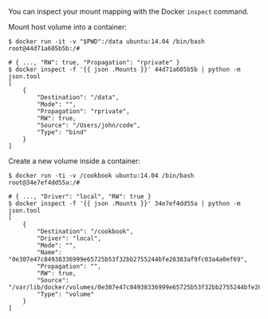You can inspect your mount mapping with the Docker `inspect` command.

Mount host volume into a container:
```shell
$ docker run -it -v "$PWD":/data ubuntu:14.04 /bin/bash
root@44d71a605b5b:/#

# { ..., "RW": true, "Propagation": "rprivate" } 
$ docker inspect -f '{{ json .Mounts }}' 44d71a605b5b | python -m json.tool
[
    {
        "Destination": "/data",
        "Mode": "",
        "Propagation": "rprivate",
        "RW": true,
        "Source": "/Users/john/code",
        "Type": "bind"
    }
]
```

Create a new volume inside a container:
```shell
$ docker run -ti -v /cookbook ubuntu:14.04 /bin/bash
root@34e7ef4dd55a:/#

# { ..., "Driver": "local", "RW": true }
$ docker inspect -f '{{ json .Mounts }}' 34e7ef4dd55a | python -m json.tool
[
    {
        "Destination": "/cookbook",
        "Driver": "local",
        "Mode": "",
        "Name": "0e307e47c84938336999e65725b53f32bb2755244bfe28383af9fc03a4a0ef69",
        "Propagation": "",
        "RW": true,
        "Source": "/var/lib/docker/volumes/0e307e47c84938336999e65725b53f32bb2755244bfe28383af9fc03a4a0ef69/_data",
        "Type": "volume"
    }
]
```
